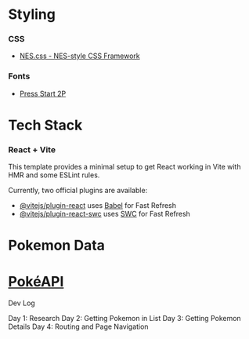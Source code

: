 # Styling

### CSS

- [NES.css - NES-style CSS Framework](https://nostalgic-css.github.io/NES.css/)

### Fonts

- [Press Start 2P](https://fonts.google.com/specimen/Press+Start+2P)

# Tech Stack

### React + Vite

This template provides a minimal setup to get React working in Vite with HMR and some ESLint rules.

Currently, two official plugins are available:

- [@vitejs/plugin-react](https://github.com/vitejs/vite-plugin-react/blob/main/packages/plugin-react/README.md) uses [Babel](https://babeljs.io/) for Fast Refresh
- [@vitejs/plugin-react-swc](https://github.com/vitejs/vite-plugin-react-swc) uses [SWC](https://swc.rs/) for Fast Refresh

# Pokemon Data

# [PokéAPI](https://pokeapi.co)



Dev Log

Day 1: Research 
Day 2: Getting Pokemon in List
Day 3: Getting Pokemon Details
Day 4: Routing and Page Navigation 

